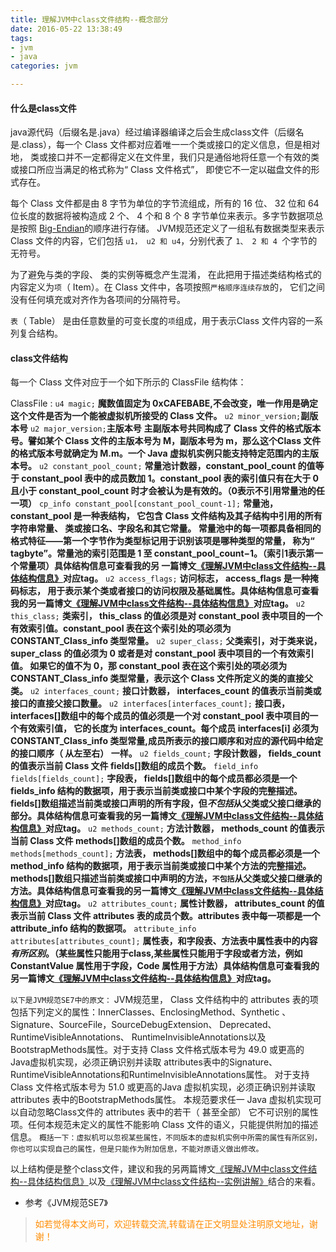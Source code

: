 ```yaml
---
title: 理解JVM中class文件结构--概念部分
date: 2016-05-22 13:38:49
tags:
- jvm
- java
categories: jvm

---
```

#### 什么是class文件
java源代码（后缀名是.java）经过编译器编译之后会生成class文件（后缀名是.class），每一个 Class 文件都对应着唯一一个类或接口的定义信息，但是相对地， 类或接口并不一定都得定义在文件里，我们只是通俗地将任意一个有效的类或接口所应当满足的格式称为“ Class 文件格式”， 即使它不一定以磁盘文件的形式存在。

每个 Class 文件都是由 8 字节为单位的字节流组成，所有的 16 位、 32 位和 64 位长度的数据将被构造成 2 个、 4 个和 8 个 8 字节单位来表示。多字节数据项总是按照 [Big-Endian](https://en.wikipedia.org/wiki/Endianness)的顺序进行存储。
JVM规范还定义了一组私有数据类型来表示 Class 文件的内容，它们包括 `u1， u2 和 u4`，分别代表了 `1、 2 和 4 `个字节的无符号。

为了避免与类的字段、 类的实例等概念产生混淆， 在此把用于描述类结构格式的内容定义为`项`（ Item）。在 Class 文件中，各项按照`严格顺序连续存放`的， 它们之间没有任何填充或对齐作为各项间的分隔符号。

`表`（ Table） 是由任意数量的可变长度的`项`组成，用于表示Class 文件内容的一系列复合结构。

#### class文件结构
每一个 Class 文件对应于一个如下所示的 ClassFile 结构体：

ClassFile :
    `u4 magic;`
    **魔数值固定为 0xCAFEBABE,不会改变，唯一作用是确定这个文件是否为一个能被虚拟机所接受的 Class 文件。**
    `u2 minor_version;`**副版本号**
    `u2 major_version;`**主版本号**
    **主副版本号共同构成了 Class 文件的格式版本号。譬如某个 Class 文件的主版本号为 M，副版本号为 m，那么这个Class 文件的格式版本号就确定为 M.m。一个 Java 虚拟机实例只能支持特定范围内的主版本号。**
    `u2 constant_pool_count;`
    **常量池计数器，constant_pool_count 的值等于 constant_pool 表中的成员数加 1。constant_pool 表的索引值只有在大于 0 且小于 constant_pool_count 时才会被认为是有效的。（0表示不引用常量池的任一项）**
    `cp_info constant_pool[constant_pool_count-1];`
    **常量池，constant_pool 是一种表结构， 它包含 Class 文件结构及其子结构中引用的所有字符串常量、 类或接口名、字段名和其它常量。 常量池中的每一项都具备相同的格式特征——第一个字节作为类型标记用于识别该项是哪种类型的常量，  称为“ tagbyte”。常量池的索引范围是 1 至 constant_pool_count−1。（索引1表示第一个常量项）具体结构信息可查看我的另
    一篇博文[《理解JVM中class文件结构--具体结构信息》](/2016/05/22/java-classfile-structure-detail/)对应tag。**
    `u2 access_flags;`
    **访问标志， access_flags 是一种掩码标志， 用于表示某个类或者接口的访问权限及基础属性。具体结构信息可查看我的另一篇博文[《理解JVM中class文件结构--具体结构信息》](/2016/05/22/java-classfile-structure-detail/)对应tag。**
    `u2 this_class;`
    **类索引， this_class 的值必须是对 constant_pool 表中项目的一个有效索引值。constant_pool 表在这个索引处的项必须为 CONSTANT_Class_info 类型常量。**
    `u2 super_class;`
    **父类索引，对于类来说， super_class 的值必须为 0 或者是对 constant_pool 表中项目的一个有效索引值。 如果它的值不为 0，那 constant_pool 表在这个索引处的项必须为 CONSTANT_Class_info 类型常量，表示这个 Class 文件所定义的类的直接父类。**
    `u2 interfaces_count;`
    **接口计数器， interfaces_count 的值表示当前类或接口的直接父接口数量。**
    `u2 interfaces[interfaces_count];`
    **接口表， interfaces[]数组中的每个成员的值必须是一个对 constant_pool 表中项目的一个有效索引值， 它的长度为 interfaces_count。每个成员 interfaces[i] 必须为 CONSTANT_Class_info 类型常量,成员所表示的接口顺序和对应的源代码中给定的接口顺序（ 从左至右）
    一样。**
    `u2 fields_count;`
    **字段计数器， fields_count 的值表示当前 Class 文件 fields[]数组的成员个数。**
    `field_info fields[fields_count];`
    **字段表， fields[]数组中的每个成员都必须是一个 fields_info 结构的数据项，用于表示当前类或接口中某个字段的完整描述。fields[]数组描述当前类或接口声明的所有字段，但*不包括*从父类或父接口继承的部分。具体结构信息可查看我的另一篇博文[《理解JVM中class文件结构--具体结构信息》](/2016/05/22/java-classfile-structure-detail/)对应tag。**
    `u2 methods_count;`
    **方法计数器， methods_count 的值表示当前 Class 文件 methods[]数组的成员个数。**
    `method_info methods[methods_count];`
    **方法表， methods[]数组中的每个成员都必须是一个 method_info 结构的数据项，用于表示当前类或接口中某个方法的完整描述。methods[]数组只描述当前类或接口中声明的方法，`不包括`从父类或父接口继承的方法。具体结构信息可查看我的另一篇博文[《理解JVM中class文件结构--具体结构信息》](/2016/05/22/java-classfile-structure-detail/)对应tag。**
    `u2 attributes_count;`
    **属性计数器， attributes_count 的值表示当前 Class 文件 attributes 表的成员个数。attributes 表中每一项都是一个attribute_info 结构的数据项。**
    `attribute_info attributes[attributes_count];`
    **属性表，和字段表、方法表中属性表中的内容*有所区别*。（某些属性只能用于class,某些属性只能用于字段或者方法，例如ConstantValue 属性用于字段，Code 属性用于方法）具体结构信息可查看我的另一篇博文[《理解JVM中class文件结构--具体结构信息》](/2016/05/22/java-classfile-structure-detail/)对应tag。**

`以下是JVM规范SE7中的原文：`
JVM规范里， Class 文件结构中的 attributes 表的项包括下列定义的属性：InnerClasses、EnclosingMethod、Synthetic 、Signature、SourceFile，SourceDebugExtension、 Deprecated、 RuntimeVisibleAnnotations、 RuntimeInvisibleAnnotations以及BootstrapMethods属性。对于支持 Class 文件格式版本号为 49.0 或更高的 Java虚拟机实现，必须正确识别并读取 attributes表中的Signature、 RuntimeVisibleAnnotations和RuntimeInvisibleAnnotations属性。
对于支持 Class 文件格式版本号为 51.0 或更高的Java 虚拟机实现，必须正确识别并读取 attributes 表中的BootstrapMethods属性。
本规范要求任一 Java 虚拟机实现可以自动忽略Class文件的 attributes 表中的若干（ 甚至全部） 它不可识别的属性项。任何本规范未定义的属性不能影响 Class 文件的语义，只能提供附加的描述信息。
`概括一下：虚拟机可以忽视某些属性，不同版本的虚拟机实例中所需的属性有所区别，你也可以实现自己的属性，但是只能作为附加信息，不能对原语义做出修改。`

以上结构便是整个class文件，建议和我的另两篇博文[《理解JVM中class文件结构--具体结构信息》](/2016/05/22/java-classfile-structure-detail/)以及[《理解JVM中class文件结构--实例讲解》](/2016/05/23/java-classfile-structure-example/)结合的来看。
- 参考《JVM规范SE7》

><font color= Darkorange>如若觉得本文尚可，欢迎转载交流,转载请在正文明显处注明原文地址，谢谢！</font>

